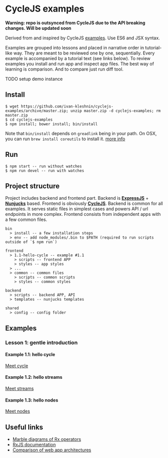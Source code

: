 # CycleJS examples

**Warning: repo is outsynced from CycleJS due to the API breaking changes. Will be updated soon**

Derived from and inspired by CycleJS [examples](https://github.com/staltz/cycle/tree/master/examples/).
Use ES6 and JSX syntax.

Examples are grouped into lessons and placed in narrative order in tutorial-like way.
They are meant to be reviewed one by one, sequentially. Every example is accompanied
by a tutorial text (see links below). To review examples you install and run app and inspect app files.
The best way of learning is comparison. And to compare just run diff tool.

TODO setup demo instance

## Install

```
$ wget https://github.com/ivan-kleshnin/cyclejs-examples/archive/master.zip; unzip master.zip -d cyclejs-examples; rm master.zip
$ cd cyclejs-examples
$ npm install; bower install; bin/install
```

Note that `bin/install` depends on `greadlink` being in your path. On OSX, you can run `brew install coreutils` to install it. [more info](http://stackoverflow.com/questions/1055671/how-can-i-get-the-behavior-of-gnus-readlink-f-on-a-mac)


## Run

```
$ npm start -- run without watches
$ npm run devel -- run with watches
```

## Project structure
Project includes backend and frontend part. Backend is **[ExpressJS](https://github.com/strongloop/express)** + **[Nunjucks](https://github.com/mozilla/nunjucks)** based.
Frontend is obviously **[CycleJS](https://github.com/staltz/cycle)**. Backend is common for all examples. It
serves static files in simplest cases and powers API / url endpoints in more complex. Frontend consists from
independent apps with a few common files.

```
bin
  > install -- a few installation steps
  > env -- add node_modules/.bin to $PATH (required to run scripts outside of `$ npm run`)

frontend
  > 1.1-hello-cycle -- example #1.1
    > scripts -- frontend APP
    > styles -- app styles
  > ...
  > common -- common files
    > scripts -- common scripts
    > styles -- common styles

backend
  > scripts -- backend APP, API
  > templates -- nunjucks templates

shared
  > config -- config folder
```

## Examples

### Lesson 1: gentle introduction

#### Example 1.1: hello cycle
[Meet cycle](docs/lessons-1.md/#1.1)

#### Example 1.2: hello streams
[Meet streams](docs/lessons-1.md/#1.2)

#### Example 1.3: hello nodes
[Meet nodes](docs/lessons-1.md/#1.3)

## Useful links

* [Marble diagrams of Rx operators](http://rxmarbles.com/)
* [RxJS documentation](https://github.com/Reactive-Extensions/RxJS/tree/master/doc)
* [Comparison of web app architectures](https://github.com/Paqmind/reactive)
